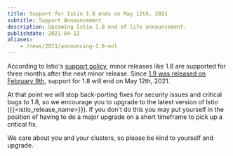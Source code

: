 ```yaml
---
title: Support for Istio 1.8 ends on May 12th, 2021
subtitle: Support Announcement
description: Upcoming Istio 1.8 end of life announcement.
publishdate: 2021-04-12
aliases:
    - /news/2021/announcing-1.8-eol
---
```


According to Istio's [support policy](/about/supported-releases#support-policy), minor releases like 1.8 are supported for three months after the next minor release. Since [1.9 was released on February 9th](/news/releases/1.9.x/announcing-1.9/), support for 1.8 will end on May 12th, 2021.

At that point we will stop back-porting fixes for security issues and critical bugs to 1.8, so we encourage you to upgrade to the latest version of Istio ({{<istio_release_name>}}).  If you don't do this you may put yourself in the position of having to do a major upgrade on a short timeframe to pick up a critical fix.

We care about you and your clusters, so please be kind to yourself and upgrade.
